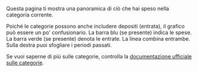 Questa pagina ti mostra una panoramica di ciò che hai speso nella categoria corrente.

Poiché le categorie possono anche includere depositi (entrata), il grafico può essere un po' confusionario. La barra blu (se presente) indica le spese. La barra verde (se presente) denota le entrate. La linea combina entrambe. Sulla destra puoi sfogliare i periodi passati.

Se vuoi saperne di più sulle categorie, controlla la [documentazione ufficiale sulle categorie](https://docs.firefly-iii.org/concepts/categories).